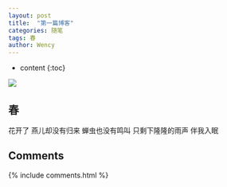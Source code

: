 ```yaml
---
layout: post
title:  "第一篇博客"
categories: 随笔
tags: 春
author: Wency
---
```


* content
{:toc}

![](https://upload-images.jianshu.io/upload_images/20596245-a2f094dc050e96ff.jpg?imageMogr2/auto-orient/strip%7CimageView2/2/w/1240)


## 春
花开了
燕儿却没有归来
蝉虫也没有鸣叫
只剩下隆隆的雨声
伴我入眠

## Comments

{% include comments.html %}